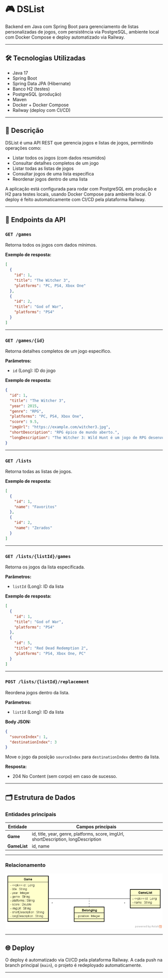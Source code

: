 # 🎮 DSList

Backend em Java com Spring Boot para gerenciamento de listas personalizadas de jogos, com persistência via PostgreSQL, ambiente local com Docker Compose e deploy automatizado via Railway.

---

## 🛠️ Tecnologias Utilizadas

* Java 17
* Spring Boot
* Spring Data JPA (Hibernate)
* Banco H2 (testes)
* PostgreSQL (produção)
* Maven
* Docker + Docker Compose
* Railway (deploy com CI/CD)

---

## 📌 Descrição

DSList é uma API REST que gerencia jogos e listas de jogos, permitindo operações como:

* Listar todos os jogos (com dados resumidos)
* Consultar detalhes completos de um jogo
* Listar todas as listas de jogos
* Consultar jogos de uma lista específica
* Reordenar jogos dentro de uma lista

A aplicação está configurada para rodar com PostgreSQL em produção e H2 para testes locais, usando Docker Compose para ambiente local. O deploy é feito automaticamente com CI/CD pela plataforma Railway.

---

## 📨 Endpoints da API

### `GET /games`

Retorna todos os jogos com dados mínimos.

**Exemplo de resposta:**

```json
[
  {
    "id": 1,
    "title": "The Witcher 3",
    "platforms": "PC, PS4, Xbox One"
  },
  {
    "id": 2,
    "title": "God of War",
    "platforms": "PS4"
  }
]
```

---

### `GET /games/{id}`

Retorna detalhes completos de um jogo específico.

**Parâmetros:**

* `id` (Long): ID do jogo

**Exemplo de resposta:**

```json
{
  "id": 1,
  "title": "The Witcher 3",
  "year": 2015,
  "genre": "RPG",
  "platforms": "PC, PS4, Xbox One",
  "score": 9.5,
  "imgUrl": "https://example.com/witcher3.jpg",
  "shortDescription": "RPG épico de mundo aberto.",
  "longDescription": "The Witcher 3: Wild Hunt é um jogo de RPG desenvolvido pela CD Projekt RED..."
}
```

---

### `GET /lists`

Retorna todas as listas de jogos.

**Exemplo de resposta:**

```json
[
  {
    "id": 1,
    "name": "Favoritos"
  },
  {
    "id": 2,
    "name": "Zerados"
  }
]
```

---

### `GET /lists/{listId}/games`

Retorna os jogos da lista especificada.

**Parâmetros:**

* `listId` (Long): ID da lista

**Exemplo de resposta:**

```json
[
  {
    "id": 1,
    "title": "God of War",
    "platforms": "PS4"
  },
  {
    "id": 5,
    "title": "Red Dead Redemption 2",
    "platforms": "PS4, Xbox One, PC"
  }
]
```

---

### `POST /lists/{listId}/replacement`

Reordena jogos dentro da lista.

**Parâmetros:**

* `listId` (Long): ID da lista

**Body JSON:**

```json
{
  "sourceIndex": 1,
  "destinationIndex": 3
}
```

Move o jogo da posição `sourceIndex` para `destinationIndex` dentro da lista.

**Resposta:**

* 204 No Content (sem corpo) em caso de sucesso.

---

## 🗂️ Estrutura de Dados

### Entidades principais

| Entidade     | Campos principais                                                                   |
| ------------ | ----------------------------------------------------------------------------------- |
| **Game**     | id, title, year, genre, platforms, score, imgUrl, shortDescription, longDescription |
| **GameList** | id, name                                                                            |

---

### Relacionamento

![Diagrama do Projeto](docs/dslist-model.png)


---

## 🌐 Deploy

O deploy é automatizado via CI/CD pela plataforma Railway. A cada push na branch principal (`main`), o projeto é redeployado automaticamente.

---
